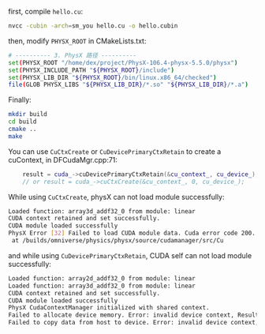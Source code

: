 first, compile `hello.cu`:
```bash
nvcc -cubin -arch=sm_you hello.cu -o hello.cubin
```
then, modify `PHYSX_ROOT` in CMakeLists.txt:
```bash
# ---------- 3. PhysX 路径 ----------
set(PHYSX_ROOT "/home/dex/project/PhysX-106.4-physx-5.5.0/physx")
set(PHYSX_INCLUDE_PATH "${PHYSX_ROOT}/include")
set(PHYSX_LIB_DIR "${PHYSX_ROOT}/bin/linux.x86_64/checked")
file(GLOB PHYSX_LIBS "${PHYSX_LIB_DIR}/*.so" "${PHYSX_LIB_DIR}/*.a")
```

Finally:
```bash
mkdir build
cd build
cmake ..
make
```

You can use `CuCtxCreate` or `CuDevicePrimaryCtxRetain` to create a cuContext, in DFCudaMgr.cpp:71:
```C++
    result = cuda_->cuDevicePrimaryCtxRetain(&cu_context_, cu_device_);
    // or result = cuda_->cuCtxCreate(&cu_context_, 0, cu_device_);
```

While using `CuCtxCreate`, physX can not load module successfully:
```bash
Loaded function: array3d_addf32_0 from module: linear
CUDA context retained and set successfully.
CUDA module loaded successfully
PhysX Error [32] Failed to load CUDA module data. Cuda error code 200.
 at /builds/omniverse/physics/physx/source/cudamanager/src/Cu
```

and while using `CuDevicePrimaryCtxRetain`, CUDA self can not load module successfully:
```bash
Loaded function: array2d_addf32_0 from module: linear
Loaded function: array3d_addf32_0 from module: linear
CUDA context retained and set successfully.
CUDA module loaded successfully
PhysX CudaContextManager initialized with shared context.
Failed to allocate device memory. Error: invalid device context, Result Code: 201
Failed to copy data from host to device. Error: invalid device context, Result Code: 201
```